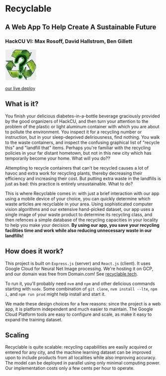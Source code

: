 # Recyclable

## A Web App To Help Create A Sustainable Future

### HackCU VI: Max Rosoff, David Hallstrom, Ben Gillett

<img src="recyclable.png" width="100">

[our live deploy](https://recyclable.tech)


## What is it?
You finish your delicious diabetes-in-a-bottle beverage graciously provided by the good organizers of HackCU, and then turn your attention to the problem of the plastic or light aluminum container with which you are about to pollute the environment. You inspect it for a recycling number or instruction, but in your sleep-deprived deliriousness, find nothing. You walk to the waste containers, and inspect the confusing graphical list of "recycle this" and "landfill that" items. Perhaps you're familiar with the recycling policies in your far distant hometown, but not in this new city which has temporarily become your home. What will you do??

Attempting to recycle containers that can't be recycled causes a lot of havoc and extra work for recycling plants, thereby decreasing their efficiency and increasing their cost. But putting extra waste in the landfills is just as bad: this practice is entirely unsustainable. What to do?

This is where Recyclable comes in: with just a brief interaction with our app using a mobile device of your choice, you can quickly determine which waste articles are recyclable in your area. Using sophisticated computer vision algorithms and our extensive hand-picked dataset, our app uses a single image of your waste product to determine its recycling class, and then refences a simple database of the recycling capacities in your locality to help you make your decision.
**By using our app, you save your recycling facilities time and work while also reducing unnecessary waste in our landfills!**

## How does it work?
This project is built on `Express.js` (server) and `React.js` (client). It uses Google Cloud for Neural Net Image processing.
We're hosting it on GCP, and our domain was free from Domain.com! See [recyclable.tech](https://recyclable.tech).

To run it, you'll probably need `nvm` and `npm` and other delicious commands starting with `node`. Some combination of `git clone`, `nvm install --lte`, `npm i`, and `npm run prod` might help install and start it.

We made these design choices for a few reasons: since the project is a web app, it is platform independent and much easier to maintain. The Google Cloud Platform tools are easy to configure and scale, as make it easy to expand the training dataset.

## Scaling
Recyclable is quite scalable: recycling capabilities are easily acquired or entered for any city, and the machine learning dataset can be improved upon to include products from all localities while also improving accuracy.
The model can be deployed in parallel using only minimal computing power. Our implementation costs only a few cents per hour to operate.
